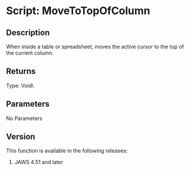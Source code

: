 # Script: MoveToTopOfColumn

## Description

When inside a table or spreadsheet, moves the active cursor to the top
of the current column.

## Returns

Type: Void\

## Parameters

No Parameters

## Version

This function is available in the following releases:

1.  JAWS 4.51 and later
